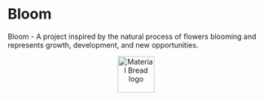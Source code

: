 # Bloom 
Bloom - A project inspired by the natural process of flowers blooming and represents growth, development, and new opportunities.

<p align="center">
    <img width="72" height="72" src="https://user-images.githubusercontent.com/81439109/236648890-a2d9f527-1671-4b98-9efc-176955c82cdf.png" alt="Material Bread logo">
</p> 
